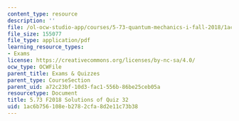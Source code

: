 ```yaml
---
content_type: resource
description: ''
file: /ol-ocw-studio-app/courses/5-73-quantum-mechanics-i-fall-2018/1ac6b756108eb2782cfa8d2e11c73b38_MIT5_73F18_quiz32_soln.pdf
file_size: 155077
file_type: application/pdf
learning_resource_types:
- Exams
license: https://creativecommons.org/licenses/by-nc-sa/4.0/
ocw_type: OCWFile
parent_title: Exams & Quizzes
parent_type: CourseSection
parent_uid: a72c23bf-10d3-fac1-556b-86be25ceb05a
resourcetype: Document
title: 5.73 F2018 Solutions of Quiz 32
uid: 1ac6b756-108e-b278-2cfa-8d2e11c73b38
---
```

